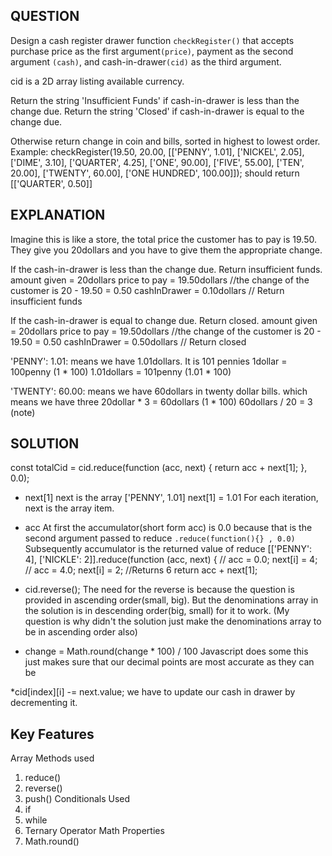 ## QUESTION
Design a cash register drawer function `checkRegister()` that accepts purchase price as the first argument`(price)`, payment as the second argument `(cash)`, and cash-in-drawer`(cid)` as the third argument.

cid is a 2D array listing available currency.

Return the string 'Insufficient Funds' if cash-in-drawer is less than the change due. Return the string 'Closed' if cash-in-drawer is equal to the change due.

Otherwise return change in coin and bills, sorted in highest to lowest order.
Example:
checkRegister(19.50, 20.00, [['PENNY', 1.01], ['NICKEL', 2.05], ['DIME', 3.10], ['QUARTER', 4.25], ['ONE', 90.00], ['FIVE', 55.00], ['TEN', 20.00], ['TWENTY', 60.00], ['ONE HUNDRED', 100.00]]);
should return [['QUARTER', 0.50]]


## EXPLANATION
Imagine this is like a store, the total price the customer has to pay is 19.50.
They give you 20dollars and you have to give them the appropriate change.

If  the cash-in-drawer is less than the change due. Return insufficient funds.
amount given = 20dollars 
price to pay = 19.50dollars  //the change of the customer is 20 - 19.50 = 0.50 
cashInDrawer = 0.10dollars  // Return insufficient funds

If  the cash-in-drawer is equal to change due. Return closed.
amount given = 20dollars 
price to pay = 19.50dollars  //the change of the customer is 20 - 19.50 = 0.50 
cashInDrawer = 0.50dollars  // Return closed

'PENNY': 1.01: means we have 1.01dollars. It is 101 pennies
1dollar     = 100penny (1     * 100)
1.01dollars = 101penny (1.01  * 100) 

'TWENTY': 60.00: means we have 60dollars in twenty dollar bills. which means we have three
20dollar * 3     = 60dollars (1     * 100)
60dollars / 20 = 3 (note)


## SOLUTION
  const totalCid = cid.reduce(function (acc, next) {
    return acc + next[1];
  }, 0.0);

 * next[1]
  next is the array ['PENNY', 1.01]
  next[1] = 1.01
  For each iteration, next is the array item.

 * acc 
  At first the accumulator(short form acc) is 0.0 because that is the second argument passed to reduce `.reduce(function(){} , 0.0)`
   Subsequently accumulator is the returned value of reduce
  [['PENNY': 4], ['NICKLE': 2]].reduce(function (acc, next) {
      // acc = 0.0; next[i] = 4; 
      // acc = 4.0; next[i] = 2; //Returns 6
    return acc + next[1];
  
*  cid.reverse();
The need for the reverse is because the question is provided in ascending order(small, big). But the denominations array in the solution is in descending order(big, small) for it to work. (My question is why didn't the solution just make the denominations array to be in ascending order also)

* change = Math.round(change * 100) / 100
Javascript does some this just makes sure that our decimal points are most accurate as they can be

*cid[index][i] -= next.value;
we have to update our cash in drawer by decrementing it. 


## Key Features
Array Methods used
1. reduce()
2. reverse()
3. push()
Conditionals Used
1. if
2. while
3. Ternary Operator
Math Properties
1. Math.round()


